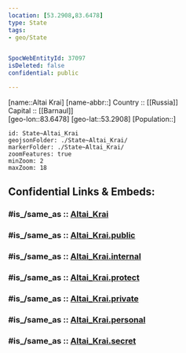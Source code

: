 ```yaml
---
location: [53.2908,83.6478] 
type: State
tags:
- geo/State


SpocWebEntityId: 37097
isDeleted: false
confidential: public

---
```

[name::Altai Krai] 
[name-abbr::] 
Country :: [[Russia]]  
Capital :: [[Barnaul]]  
[geo-lon::83.6478] 
[geo-lat::53.2908] 
[Population::] 



```leaflet
id: State~Altai_Krai
geojsonFolder: ./State~Altai_Krai/
markerFolder: ./State~Altai_Krai/
zoomFeatures: true 
minZoom: 2 
maxZoom: 18
```


## Confidential Links & Embeds: 

### #is_/same_as :: [Altai_Krai](/_Standards/Earth/Continent/Asia/Asia~North/Asia~Siberia/Altai_Krai.md) 

### #is_/same_as :: [Altai_Krai.public](/_public/Earth/Continent/Asia/Asia~North/Asia~Siberia/Altai_Krai.public.md) 

### #is_/same_as :: [Altai_Krai.internal](/_internal/Earth/Continent/Asia/Asia~North/Asia~Siberia/Altai_Krai.internal.md) 

### #is_/same_as :: [Altai_Krai.protect](/_protect/Earth/Continent/Asia/Asia~North/Asia~Siberia/Altai_Krai.protect.md) 

### #is_/same_as :: [Altai_Krai.private](/_private/Earth/Continent/Asia/Asia~North/Asia~Siberia/Altai_Krai.private.md) 

### #is_/same_as :: [Altai_Krai.personal](/_personal/Earth/Continent/Asia/Asia~North/Asia~Siberia/Altai_Krai.personal.md) 

### #is_/same_as :: [Altai_Krai.secret](/_secret/Earth/Continent/Asia/Asia~North/Asia~Siberia/Altai_Krai.secret.md)

